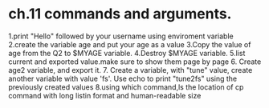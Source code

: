#  ch.11 commands and arguments.
1.print "Hello" followed by your username using enviroment variable
2.create the variable age and put your age as a value
3.Copy the value of age from the Q2 to $MYAGE variable.
4.Destroy $MYAGE variable.
5.list current and exported value.make sure to show them page by page
6. Create age2 variable, and export it.
7. Create a variable, with "tune" value, create another variable with value 'fs'. Use echo to print "tune2fs" using the previously created values
8.using which command,ls the location of cp command  with long listin format and human-readable size
